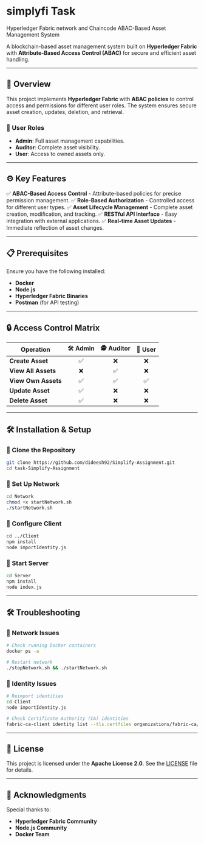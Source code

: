 # simplyfi Task
Hyperledger Fabric network and Chaincode
ABAC-Based Asset Management System

A blockchain-based asset management system built on **Hyperledger Fabric** with **Attribute-Based Access Control (ABAC)** for secure and efficient asset handling.

---

## 📌 Overview
This project implements **Hyperledger Fabric** with **ABAC policies** to control access and permissions for different user roles. The system ensures secure asset creation, updates, deletion, and retrieval.

### 👥 User Roles
- **Admin**: Full asset management capabilities.
- **Auditor**: Complete asset visibility.
- **User**: Access to owned assets only.

---

## ⚙️ Key Features
✅ **ABAC-Based Access Control** - Attribute-based policies for precise permission management.
✅ **Role-Based Authorization** - Controlled access for different user types.
✅ **Asset Lifecycle Management** - Complete asset creation, modification, and tracking.
✅ **RESTful API Interface** - Easy integration with external applications.
✅ **Real-time Asset Updates** - Immediate reflection of asset changes.

---

## 📋 Prerequisites
Ensure you have the following installed:
- **Docker**
- **Node.js**
- **Hyperledger Fabric Binaries**
- **Postman** (for API testing)

---


## 🔒 Access Control Matrix  

| **Operation**   | 🛠 **Admin** | 🕵️ **Auditor** | 👤 **User** |
|---------------|:------------:|:-------------:|:----------:|
| **Create Asset**  | ✅ | ❌ | ❌ |
| **View All Assets**  | ❌  | ✅ | ❌ |
| **View Own Assets**  | ✅ | ✅ | ✅ |
| **Update Asset**  | ✅ | ❌ | ❌ |
| **Delete Asset**  | ✅ | ❌ | ❌ |

---



## 🛠️ Installation & Setup
### 🔹 Clone the Repository
```sh
git clone https://github.com/dideesh92/Simplify-Assignment.git
cd task-Simplify-Assignment
```

### 🔹 Set Up Network
```sh
cd Network
chmod +x startNetwork.sh
./startNetwork.sh
```

### 🔹 Configure Client
```sh
cd ../Client
npm install
node importIdentity.js
```

### 🔹 Start Server
```sh
cd Server
npm install
node index.js
```

---

## 🛠️ Troubleshooting
### 🔹 Network Issues
```sh
# Check running Docker containers
docker ps -a

# Restart network
./stopNetwork.sh && ./startNetwork.sh
```

### 🔹 Identity Issues
```sh
# Reimport identities
cd Client
node importIdentity.js

# Check Certificate Authority (CA) identities
fabric-ca-client identity list --tls.certfiles organizations/fabric-ca/organization1/ca-cert.pem
```

---

## 📜 License
This project is licensed under the **Apache License 2.0**. See the [LICENSE](LICENSE) file for details.

---

## 🎉 Acknowledgments
Special thanks to:
- **Hyperledger Fabric Community**
- **Node.js Community**
- **Docker Team**

